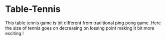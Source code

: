 # Table-Tennis
This table tennis game is bit different from traditional ping pong game .Here the size of tennis goes on decreasing on lossing point making it bit more exciting !
